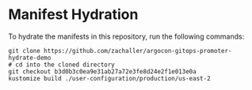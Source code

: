 # Manifest Hydration

To hydrate the manifests in this repository, run the following commands:

```shell
git clone https://github.com/zachaller/argocon-gitops-promoter-hydrate-demo
# cd into the cloned directory
git checkout b3d0b3c0ea9e31ab27a72e3fe8d24e2f1e013e0a
kustomize build ./user-configuration/production/us-east-2
```
